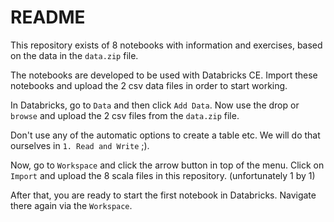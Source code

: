 # README

This repository exists of 8 notebooks with information and exercises, based on the data in the `data.zip` file. 

The notebooks are developed to be used with Databricks CE. Import these notebooks and upload the 2 csv data files in order to start working.

In Databricks, go to `Data` and then click `Add Data`. Now use the drop or `browse` and upload the 2 csv files from the `data.zip` file.

Don't use any of the automatic options to create a table etc.
We will do that ourselves in `1. Read and Write` ;).

Now, go to `Workspace` and click the arrow button in top of the menu. Click on `Import` and upload the 8 scala files in this repository. (unfortunately 1 by 1)

After that, you are ready to start the first notebook in Databricks. Navigate there again via the `Workspace`.
